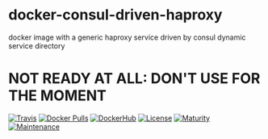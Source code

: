 # docker-consul-driven-haproxy
docker image with a generic haproxy service driven by consul dynamic service directory

# NOT READY AT ALL: DON'T USE FOR THE MOMENT

[![Travis](https://img.shields.io/travis/thefab/docker-consul-driven-haproxy.svg)](https://travis-ci.org/thefab/docker-consul-driven-haproxy)
[![Docker Pulls](https://img.shields.io/docker/pulls/thefab/consul-driven-haproxy.svg)](https://hub.docker.com/r/thefab/consul-driven-haproxy/)
[![DockerHub](https://img.shields.io/badge/docker%20hub-link-green.svg)](https://hub.docker.com/r/thefab/consul-driven-haproxy/)
[![License](https://img.shields.io/badge/license-MIT-blue.svg)]()
[![Maturity](https://img.shields.io/badge/maturity-alpha-red.svg)]()
[![Maintenance](https://img.shields.io/maintenance/yes/2017.svg)]()
